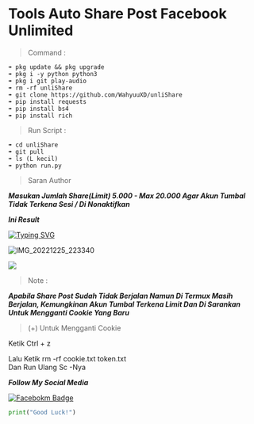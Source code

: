 
# Tools Auto Share Post Facebook Unlimited  

>Command :  
```
➠ pkg update && pkg upgrade
➠ pkg i -y python python3
➠ pkg i git play-audio
➠ rm -rf unliShare
➠ git clone https://github.com/WahyuuXD/unliShare
➠ pip install requests
➠ pip install bs4
➠ pip install rich
```

>Run Script :
```
➠ cd unliShare
➠ git pull
➠ ls (L kecil)
➠ python run.py
```

  

>Saran Author   

***Masukan Jumlah Share(Limit) 5.000 - Max 20.000 Agar Akun Tumbal Tidak Terkena Sesi / Di Nonaktifkan***

>   

***Ini Result***

[![Typing SVG](https://readme-typing-svg.herokuapp.com?font=Koulen&size=25&duration=8000&color=light&center=true&vCenter=true&multiline=true&width=600&lines=Follow+And+Star+Coy😢)](https://git.io/typing-svg)

![IMG_20221225_223340](https://user-images.githubusercontent.com/121238904/209474432-5ca9e033-3eb9-4842-84fb-8d97257b6cd4.jpg)

<img src="https://gd-hbimg.huaban.com/6260d3a85707fc180552af37a11a57091016ec897fc319-byA0T0_fw658">

>Note :     

***Apabila Share Post Sudah Tidak Berjalan Namun Di Termux Masih Berjalan, Kemungkinan Akun Tumbal Terkena Limit Dan Di Sarankan Untuk Mengganti Cookie Yang Baru***

> (+) Untuk Mengganti Cookie

Ketik Ctrl + z 

Lalu Ketik rm -rf cookie.txt token.txt    
Dan Run Ulang Sc -Nya

***Follow My Social Media***   

[![Facebokm Badge](https://img.shields.io/badge/-WahyuXD-white?style=flat&logo=Facebook&.logoColor=blue&link=https://www.facebook.com/Wahyu.w4hyu.404/)](https://www.facebook.com/Wahyu.w4hyu.404)

```python
print("Good Luck!")
```

